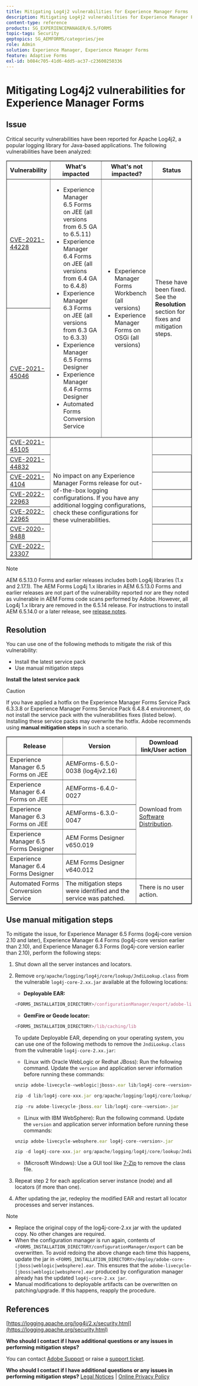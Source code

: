```yaml
---
title: Mitigating Log4j2 vulnerabilities for Experience Manager Forms
description: Mitigating Log4j2 vulnerabilities for Experience Manager Forms
content-type: reference
products: SG_EXPERIENCEMANAGER/6.5/FORMS
topic-tags: Security
geptopics: SG_AEMFORMS/categories/jee
role: Admin
solution: Experience Manager, Experience Manager Forms
feature: Adaptive Forms
exl-id: b084c705-41d6-4dd5-ac37-c23600250336
---
```

# Mitigating Log4j2 vulnerabilities for Experience Manager Forms

## Issue

Critical security vulnerabilities have been reported for Apache Log4j2, a popular logging library for Java-based applications. The following vulnerabilities have been analyzed:

<table border="1">
  <tr>
    <th>Vulnerability</th>
    <th>What's impacted</th>
    <th>What's not impacted?</th>
    <th>Status</th>
  </tr>
  <tr>
    <td><a href="https://cve.mitre.org/cgi-bin/cvename.cgi?name=2021-44228">CVE-2021-44228</a></td>
    <td rowspan="2">
      <ul>
        <li>Experience Manager 6.5 Forms on JEE (all versions from 6.5 GA to 6.5.11)</li>
        <li>Experience Manager 6.4 Forms on JEE (all versions from 6.4 GA to 6.4.8)</li>
        <li>Experience Manager 6.3 Forms on JEE (all versions from 6.3 GA to 6.3.3)</li>
        <li>Experience Manager 6.5 Forms Designer</li>
        <li>Experience Manager 6.4 Forms Designer</li>
        <li>Automated Forms Conversion Service</li>
      </ul>
    </td>
    <td rowspan="2">
      <ul>
        <li>Experience Manager Forms Workbench (all versions)</li>
        <li>Experience Manager Forms on OSGi (all versions)</li>
      </ul>
    </td>
    <td rowspan="2">
      These have been fixed. See the <strong>Resolution</strong> section for fixes and mitigation steps.
    </td>
  </tr>
  <tr>
    <td><a href="https://cve.mitre.org/cgi-bin/cvename.cgi?name=2021-45046">CVE-2021-45046</a></td>
  </tr>
  <tr>
    <td><a href="https://cve.mitre.org/cgi-bin/cvename.cgi?name=CVE-2021-45105">CVE-2021-45105</a></td>
    <td rowspan="9" colspan="2">
      No impact on any Experience Manager Forms release for out-of-the-box logging configurations. If you have any additional logging configurations, check these configurations for these vulnerabilities.
    </td>
  </tr>
  <tr><td><a href="https://cve.mitre.org/cgi-bin/cvename.cgi?name=2021-44832">CVE-2021-44832</a></td><td></td></tr>
  <tr><td><a href="https://cve.mitre.org/cgi-bin/cvename.cgi?name=2021-4104">CVE-2021-4104</a></td><td></td></tr>
  <tr><td><a href="https://cve.mitre.org/cgi-bin/cvename.cgi?name=CVE-2022-22963">CVE-2022-22963</a></td><td></td></tr>
  <tr><td><a href="https://cve.mitre.org/cgi-bin/cvename.cgi?name=CVE-2022-22965">CVE-2022-22965</a></td><td></td></tr>
  <tr><td><a href="https://cve.mitre.org/cgi-bin/cvename.cgi?name=CVE-2020-9488">CVE-2020-9488</a></td><td></td></tr>
  <tr><td><a href="https://cve.mitre.org/cgi-bin/cvename.cgi?name=CVE-2022-23302">CVE-2022-23307</a></td><td></td></tr>
</table>

>[!NOTE]
> 
> AEM 6.5.13.0 Forms and earlier releases includes both Log4j libraries (1.x and 2.17.1). The AEM Forms Log4j 1.x libraries in AEM 6.5.13.0 Forms and earlier releases are not part of the vulnerability reported nor are they noted as vulnerable in AEM Forms code scans performed by Adobe. However, all Log4j 1.x library are removed in the 6.5.14 release. For instructions to install AEM 6.5.14.0 or a later release, see [release notes](https://experienceleague.adobe.com/en/docs/experience-manager-65/content/release-notes/release-notes).

## Resolution

You can use one of the following methods to mitigate the risk of this vulnerability:

* Install the latest service pack
* Use manual mitigation steps 

**Install the latest service pack**

>[!CAUTION]
> 
> If you have applied a hotfix on the Experience Manager Forms Service Pack 6.3.3.8 or Experience Manager Forms Service Pack 6.4.8.4 environment, do not install the service pack with the vulnerabilities fixes (listed below). Installing these service packs may overwrite the hotfix. Adobe recommends using **manual mitigation steps** in such a scenario.

<table border="1" cellpadding="8" cellspacing="0">
  <thead>
    <tr>
      <th>Release</th>
      <th>Version</th>
      <th>Download link/User action</th>
    </tr>
  </thead>
  <tbody>
    <tr>
      <td>Experience Manager 6.5 Forms on JEE</td>
      <td>AEMForms-6.5.0-0038 (log4jv2.16)</td>
      <td rowspan="5">Download from <a href="https://auth.services.adobe.com/en_US/index.html?callback=https%3A%2F%2Fims-na1.adobelogin.com%2Fims%2Fadobeid%2Fexc_app%2FAdobeID%2Ftoken%3Fredirect_uri%3Dhttps%253A%252F%252Fexperience.adobe.com%252F%2523old_hash%253Dold_hash%253D%252523%25252Fdownloads%2526from_ims%253Dtrue%253Fclient_id%253Dexc_app%2526api%253Dauthorize%2526scope%253Dab.manage%252Caccount_cluster.read%252Cadditional_info%252Cadditional_info.job_function%252Cadditional_info.projectedProductContext%252Cadditional_info.roles%252CAdobeID%252Cadobeio.appregistry.read%252Cadobeio_api%252Caudiencemanager_api%252Ccreative_cloud%252Cmps%252Copenid%252Corg.read%252Cpps.read%252Cread_organizations%252Cread_pc%252Cread_pc.acp%252Cread_pc.dma_tartan%252Csession%26state%3D%257B%2522jslibver%2522%253A%2522v2-v0.31.0-2-g1e8a8a8%2522%252C%2522nonce%2522%253A%25223811059492261787%2522%257D%26code_challenge_method%3Dplain%26use_ms_for_expiry%3Dtrue&client_id=exc_app&scope=ab.manage%2Caccount_cluster.read%2Cadditional_info%2Cadditional_info.job_function%2Cadditional_info.projectedProductContext%2Cadditional_info.roles%2CAdobeID%2Cadobeio.appregistry.read%2Cadobeio_api%2Caudiencemanager_api%2Ccreative_cloud%2Cmps%2Copenid%2Corg.read%2Cpps.read%2Cread_organizations%2Cread_pc%2Cread_pc.acp%2Cread_pc.dma_tartan%2Csession&state=%7B%22jslibver%22%3A%22v2-v0.31.0-2-g1e8a8a8%22%2C%22nonce%22%3A%223811059492261787%22%7D&relay=2cf36844-ac87-4b40-a6fe-9a06cd0a01b8&locale=en_US&flow_type=token&dctx_id=v%3A2%2Cs%2Cf%2Cb8e64530-b013-11ee-a6c1-e721bdec0171&idp_flow_type=login&response_type=token&profile_filter=%7B%22findFirst%22%3Atrue%2C+%22fallbackToAA%22%3Atrue%2C+%22preferForwardProfile%22%3Atrue%2C+%22searchEntireCluster%22%3Afalse%7D%3B+hasPC%28%22dma_tartan%22%29&code_challenge_method=plain&redirect_uri=https%3A%2F%2Fexperience.adobe.com%2F%23old_hash%3Dold_hash%3D%2523%252Fdownloads%26from_ims%3Dtrue%3Fclient_id%3Dexc_app%26api%3Dauthorize%26scope%3Dab.manage%2Caccount_cluster.read%2Cadditional_info%2Cadditional_info.job_function%2Cadditional_info.projectedProductContext%2Cadditional_info.roles%2CAdobeID%2Cadobeio.appregistry.read%2Cadobeio_api%2Caudiencemanager_api%2Ccreative_cloud%2Cmps%2Copenid%2Corg.read%2Cpps.read%2Cread_organizations%2Cread_pc%2Cread_pc.acp%2Cread_pc.dma_tartan%2Csession&use_ms_for_expiry=true#/">Software Distribution</a>.</td>
    </tr>
    <tr>
      <td>Experience Manager 6.4 Forms on JEE</td>
      <td>AEMForms-6.4.0-0027</td>
    </tr>
    <tr>
      <td>Experience Manager 6.3 Forms on JEE</td>
      <td>AEMForms-6.3.0-0047</td>
    </tr>
    <tr>
      <td>Experience Manager 6.5 Forms Designer</td>
      <td>AEM Forms Designer v650.019</td>
    </tr>
    <tr>
      <td>Experience Manager 6.4 Forms Designer</td>
      <td>AEM Forms Designer v640.012</td>
    </tr>
    <tr>
      <td>Automated Forms Conversion Service</td>
      <td>The mitigation steps were identified and the service was patched.</td>
      <td>There is no user action.</td>
    </tr>
  </tbody>
</table>

## Use manual mitigation steps

To mitigate the issue, for Experience Manager 6.5 Forms (log4j-core version 2.10 and later), Experience Manager 6.4 Forms (log4j-core version earlier than 2.10), and Experience Manager 6.3 Forms (log4j-core version earlier than 2.10), perform the following steps: 

1. Shut down all the server instances and locators.

1. Remove `org/apache/logging/log4j/core/lookup/JndiLookup.class` from the vulnerable `log4j-core-2.xx.jar` available at the following locations:

    * **Deployable EAR:** 

    ```javascript
    <FORMS_INSTALLATION_DIRECTORY>/configurationManager/export/adobe-livecycle-[jboss|weblogic|websphere].ear
    ```
    
    * **GemFire or Geode locator:** 

    ```javascript
    <FORMS_INSTALLATION_DIRECTORY>/lib/caching/lib
    ```

    To update Deployable EAR, depending on your operating system, you can use one of the following methods to remove the `JndiLookup.class` from the vulnerable `log4j-core-2.xx.jar`:

    * (Linux with Oracle WebLogic or Redhat JBoss): Run the following command. Update the `version` and application server information before running these commands:

    ```javascript
    unzip adobe-livecycle-<weblogic|jboss>.ear lib/log4j-core-<version>.jar
    ```

    ```javascript
    zip -d lib/log4j-core-xxx.jar org/apache/logging/log4j/core/lookup/JndiLookup.  class
    ```
  
    ```javascript
    zip -ru adobe-livecycle-jboss.ear lib/log4j-core-<version>.jar
    ```

    * (Linux with IBM WebSphere): Run the following command. Update the `version` and application server information before running these commands:

    ```javascript
    unzip adobe-livecycle-websphere.ear log4j-core-<version>.jar
    ```
 
    ```javascript
    zip -d log4j-core-xxx.jar org/apache/logging/log4j/core/lookup/JndiLookup.class
    ```
    
    * (Microsoft Windows): Use a GUI tool like [7-Zip](https://www.7-zip.org/) to remove the class file.  
1. Repeat step 2 for each application server instance (node) and all locators (if more than one). 

1. After updating the jar, redeploy the modified EAR and restart all locator processes and server instances.

>[!NOTE]
> 
> * Replace the original copy of the log4j-core-2.xx jar with the updated copy. No other changes are required.
> * When the configuration manager is run again, contents of `<FORMS_INSTALLATION_DIRECTORY/configurationManager/export` can be overwritten.   To avoid redoing the above change each time this happens, update the jar in `<FORMS_INSTALLATION_DIRECTORY>/deploy/adobe-core-[jboss|weblogic|websphere].ear`. This ensures that the `adobe-livecycle-[jboss|weblogic|websphere].ear` produced by configuration manager already has the updated `log4j-core-2.xx jar`.
> * Manual modifications to deployable artifacts can be overwritten on patching/upgrade. If this happens, reapply the procedure. 

## References

[https://logging.apache.org/log4j/2.x/security.html](https://logging.apache.org/security.html)

**Who should I contact if I have additional questions or any issues in performing mitigation steps?**

You can contact [Adobe Support](https://experienceleague.adobe.com/?lang=en&support-solution=Experience+Manager#support) or raise a [support ticket](https://experienceleague.adobe.com/en/docs/customer-one/using/home#submit-ticket).

**Who should I contact if I have additional questions or any issues in performing mitigation steps?**
[Legal Notices](https://helpx.adobe.com/legal/legal-notices.html)    |    [Online Privacy Policy](https://www.adobe.com/privacy.html)
